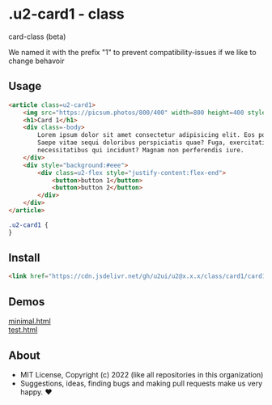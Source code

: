 # .u2-card1 - class
card-class (beta)

We named it with the prefix "1" to prevent compatibility-issues if we like to change behavoir

## Usage

```html
<article class=u2-card1>
    <img src="https://picsum.photos/800/400" width=800 height=400 style="padding:0" alt="image">
    <h1>Card 1</h1>
    <div class=-body>
        Lorem ipsum dolor sit amet consectetur adipisicing elit. Eos porro pariatur ducimus aut?
        Saepe vitae sequi doloribus perspiciatis quae? Fuga, exercitationem voluptatum facilis
        necessitatibus qui incidunt? Magnam non perferendis iure.
    </div>
    <div style="background:#eee">
        <div class=u2-flex style="justify-content:flex-end">
            <button>button 1</button>
            <button>button 2</button>
        </div>
    </div>
</article>
```

```css
.u2-card1 {
}
```

## Install

```html
<link href="https://cdn.jsdelivr.net/gh/u2ui/u2@x.x.x/class/card1/card1.min.css" rel=stylesheet>
```

## Demos

[minimal.html](http://gcdn.li/u2ui/u2@main/class/card1/tests/minimal.html)  
[test.html](http://gcdn.li/u2ui/u2@main/class/card1/tests/test.html)  

## About

- MIT License, Copyright (c) 2022 <u2> (like all repositories in this organization) <br>
- Suggestions, ideas, finding bugs and making pull requests make us very happy. ♥

